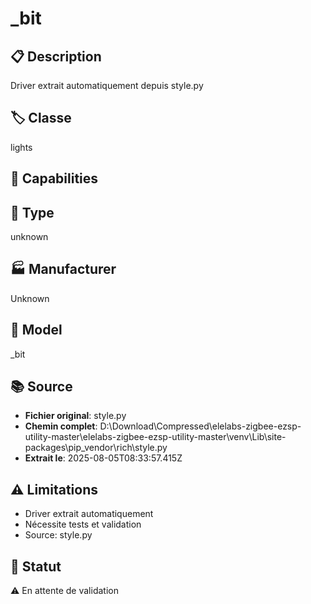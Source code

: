 # _bit

## 📋 Description
Driver extrait automatiquement depuis style.py

## 🏷️ Classe
lights

## 🔧 Capabilities


## 📡 Type
unknown

## 🏭 Manufacturer
Unknown

## 📱 Model
_bit

## 📚 Source
- **Fichier original**: style.py
- **Chemin complet**: D:\Download\Compressed\elelabs-zigbee-ezsp-utility-master\elelabs-zigbee-ezsp-utility-master\venv\Lib\site-packages\pip\_vendor\rich\style.py
- **Extrait le**: 2025-08-05T08:33:57.415Z

## ⚠️ Limitations
- Driver extrait automatiquement
- Nécessite tests et validation
- Source: style.py

## 🚀 Statut
⚠️ En attente de validation
